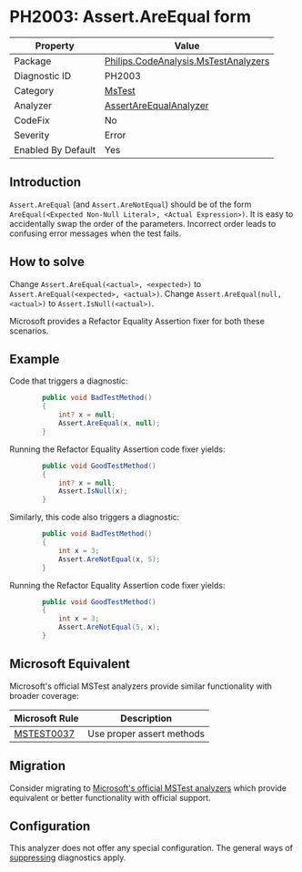 # PH2003: Assert.AreEqual form

| Property | Value  |
|--|--|
| Package | [Philips.CodeAnalysis.MsTestAnalyzers](https://www.nuget.org/packages/Philips.CodeAnalysis.MsTestAnalyzers) |
| Diagnostic ID | PH2003 |
| Category  | [MsTest](../MsTest.md) |
| Analyzer | [AssertAreEqualAnalyzer](https://github.com/philips-software/roslyn-analyzers/blob/main/Philips.CodeAnalysis.MsTestAnalyzers/AssertAreEqualAnalyzer.cs)
| CodeFix  | No |
| Severity | Error |
| Enabled By Default | Yes |

## Introduction

`Assert.AreEqual` (and `Assert.AreNotEqual`) should be of the form `AreEqual(<Expected Non-Null Literal>, <Actual Expression>)`. It is easy to accidentally swap the order of the parameters. Incorrect order leads to confusing error messages when the test fails.

## How to solve

Change `Assert.AreEqual(<actual>, <expected>)` to `Assert.AreEqual(<expected>, <actual>)`.
Change `Assert.AreEqual(null, <actual>)` to `Assert.IsNull(<actual>)`.

Microsoft provides a Refactor Equality Assertion fixer for both these scenarios.

## Example

Code that triggers a diagnostic:
``` cs
        public void BadTestMethod()
        {
            int? x = null;
            Assert.AreEqual(x, null);
        }
```
Running the Refactor Equality Assertion code fixer yields:
``` cs
        public void GoodTestMethod()
        {
            int? x = null;
            Assert.IsNull(x);
        }
```

Similarly, this code also triggers a diagnostic:
``` cs
        public void BadTestMethod()
        {
            int x = 3;
            Assert.AreNotEqual(x, 5);
        }
```
Running the Refactor Equality Assertion code fixer yields:
``` cs
        public void GoodTestMethod()
        {
            int x = 3;
            Assert.AreNotEqual(5, x);
        }
```

## Microsoft Equivalent

Microsoft's official MSTest analyzers provide similar functionality with broader coverage:

| Microsoft Rule | Description |
|---|---|
| [MSTEST0037](https://learn.microsoft.com/dotnet/core/testing/mstest-analyzers/mstest0037) | Use proper assert methods |

## Migration

Consider migrating to [Microsoft's official MSTest analyzers](../MsTest.md#migration-guide) which provide equivalent or better functionality with official support.

## Configuration

This analyzer does not offer any special configuration. The general ways of [suppressing](https://learn.microsoft.com/en-us/dotnet/fundamentals/code-analysis/suppress-warnings) diagnostics apply.
